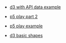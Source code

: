 - [d3 with API data example](http://owenroberts.github.io/mmp310/week13/d3/)
- [p5 play part 2](https://owenroberts.github.io/mmp310/week13/)  
- [p5 play example](http://owenroberts.github.io/mmp310//week13/play/)  

- [d3 basic shapes](https://www.dashingd3js.com/svg-basic-shapes-and-d3js)  
